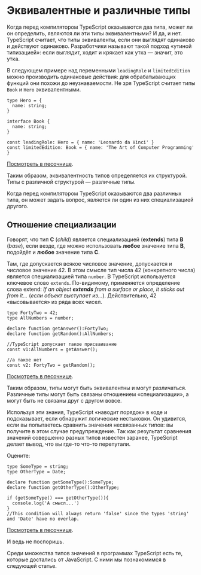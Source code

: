 # Эквивалентные и различные типы

Когда перед компилятором TypeScript оказываются два типа, может ли он определить, являются ли эти типы эквивалентными? И да, и нет. TypeScript считает, что типы эквиваленты, если они выглядят одинаково и действуют одинаково. Разработчики называют такой подход «утиной типизацией»: если выглядит, ходит и крякает как утка — значит, это утка.

В следующем примере над переменными `leadingRole` и `limitedEdition` можно производить одинаковые действия: для обрабатывающих функций они похожи до неузнаваемости. Не зря TypeScript считает типы `Book` и `Hero` эквивалентными.

```tsx
type Hero = {
  name: string;
}

interface Book {
  name: string;
}

const leadingRole: Hero = { name: 'Leonardo da Vinci' }
const limitedEdition: Book = { name: 'The Art of Computer Programming' }
```

[Посмотреть в песочнице](https://www.typescriptlang.org/play?#code/C4TwDgpgBAEhBOB7KBeKBvAsAKClAdgIYC2EAXFAM7DwCW+A5gNw4C+OO9wCAZoQMbQAQokQBrDDjxFSFanUYts7bDn6J81KABsIhACb0GAJUS6KcJKgwES5KAHIAMhA2F4+5PsJQAavX5aBygVdU1gHVpiWm59AFFDYFoNChFxa3RbWUcAFQALaABBeAjEHigAYURiMABXbngoAAUkBngSaMZg1iA).

Таким образом, эквивалентность типов определяется их структурой. Типы с различной структурой — различные типы.

Когда перед компилятором TypeScript оказываются два различных типа, он может задать вопрос, является ли один из них специализацией другого.

## Отношение специализации

Говорят, что тип **C** (_child_) является специализацией (**extends**) типа **B** (_base_), если везде, где можно использовать **любое** значение типа **B**, подойдёт и **любое** значение типа **С**.

Там, где допускается всякое числовое значение, допускается и числовое значение 42. В этом смысле тип числа 42 (конкретного числа) является специализацией типа `number`. В TypeScript используется ключевое слово `extends`. По-видимому, применяется определение слова extend: *If an object **extends** from a surface or place, it sticks out from it...* (*если объект выступает из...*). Действительно, 42 «высовывается» из ряда всех чисел.

```tsx
type FortyTwo = 42;
type AllNumbers = number;

declare function getAnswer():FortyTwo;
declare function getRandom():AllNumbers;

//TypeScript допускает такое присваивание
const v1:AllNumbers = getAnswer();

//а такое нет
const v2: FortyTwo = getRandom();
```

[Посмотреть в песочнице](https://www.typescriptlang.org/play?#code/C4TwDgpgBAYg9gVwE6gCoHc5QLxQCwBMA3ALABQokUAggDa0ByCAtgEYRIDOOUAdi+ySky5ACYQAxrQCGSaADMEvCcACWcXlADmEYNV6d0HABQBKAFzxkaTMPFTZCpSvWadwAErTeouMzPmdIwCHJzC5AD0EajgEADKEkiqYMBQgCwggHwggPwggMIggIIggFwggAwggKwggEIgUGVFBRklUFmAAiCAHCB5gEwgRU3tgLwgTSXkEhqcqQBuAIyB9ExsoTzu+oYmpuFkUUWV1bVQXeX9gyME5rCIKCAYWLjuXj5+ZkRAA).

Таким образом, типы могут быть эквивалентны и могут различаться. Различные типы могут быть связаны отношением «специализации», а могут быть не связаны друг с другом вовсе.

Используя эти знания, TypeScript «наводит порядок» в коде и подсказывает, если обнаружит логические нестыковки. Он удивится, если вы попытаетесь сравнить значения несвязанных типов: вы получите в этом случае предупреждение. Так как результат сравнения значений совершенно разных типов известен заранее, TypeScript делает вывод, что вы где-то что-то перепутали.

Оцените:

```tsx
type SomeType = string;
type OtherType = Date;

declare function getSomeType():SomeType;
declare function getOtherType():OtherType;

if (getSomeType() === getOtherType()){
  console.log('А смысл...')
}
//This condition will always return 'false' since the types 'string' and 'Date' have no overlap.
```

[Посмотреть в песочнице](https://www.typescriptlang.org/play?#code/C4TwDgpgBAyg9gWwgFXNAvFAzsATgSwDsBzAbgFgAoUSKAeWAAsJdVbMARAQ2AgsqoATCAGMANl1zQAZgFdCI4PjiEoxCMHhI2EABQBKAFxaUafsPGSZ8xctXrgDZqzQHDTljv5V80qLocTHQModDC1DQ8XSAN9AG8qKCgRFSw4MQgAOjE4Yl0AckAEEChAQRBAHhBAaRASwG4QTLr8-SoAXyoAelbkRnwsZJVBfCUVKAB3fDExKC4xYa4QHqlgWVxVfOkprAh87CIRaCY9tB78nAISLa5CQSh87l4txi4AN2hCOCg4Z9wJMEygA).

И ведь не поспоришь.

Среди множества типов значений в программах TypeScript есть те, которые достались от JavaScript. С ними мы познакомимся в следующей статье.
